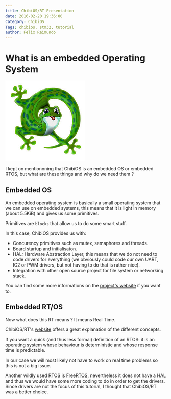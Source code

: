```yaml
---
title: ChibiOS/RT Presentation
date: 2016-02-20 19:36:00
Category: ChibiOS
Tags: chibios, stm32, tutorial
author: Felix Raimundo
---
```


# What is an embedded Operating System

![ChibiOS](/images/ChibiOS_Embeddedware_Official_Logo.jpg)

I kept on mentionnning that ChibiOS is an embedded OS or embedded RTOS, but what are these things
and why do we need them ?

## Embedded OS

An embedded operating system is basically a small operating system that we can use on embedded
systems, this means that it is light in memory (about 5.5KiB) and gives us some primitives.

Primitives are `blocks` that allow us to do some smart stuff.

In this case, ChibiOS provides us with:

-  Concurency primitives such as mutex, semaphores and threads.
-  Board startup and initialisaton.
-  HAL: Hardware Abstraction Layer, this means that we do not need to code drivers for everything
(we obviously could code our own UART, IC2 or PWM drivers, but not having to do that is rather
nice).
-  Integration with other open source project for file system or networking stack.

You can find some more informations on the
[project's website](http://wiki.chibios.org/dokuwiki/doku.php?id=chibios:documents:introduction)
if you want to.

## Embedded RT/OS

Now what does this RT means ? It means Real Time.

ChibiOS/RT's [website](http://wiki.chibios.org/dokuwiki/doku.php?id=chibios:articles:rtos_concepts)
offers a great explanation of the different concepts.

If you want a quick (and thus less formal) definition of an RTOS: it is an operating system whose
behaviour is deterministic and whose response time is predictable.

In our case we will most likely not have to work on real time problems so this is not a big issue.

Another wildly used RTOS is [FreeRTOS](http://www.freertos.org/index.html), nevertheless it does not
have a HAL and thus we would have some more coding to do in order to get the drivers. Since drivers
are not the focus of this tutorial, I thought that ChibiOS/RT was a better choice.
